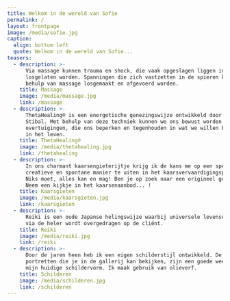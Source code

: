 ```yaml
---
title: Welkom in de wereld van Sofie
permalink: /
layout: frontpage
image: /media/sofie.jpg
caption:
  align: bottom left
  quote: Welkom in de wereld van Sofie...
teasers:
  - description: >-
      Via massage kunnen trauma en shock, die vaak opgeslagen liggen in de huid,
      losgelaten worden. Spanningen die zich vastzetten in de spieren kunnen met
      behulp van massage losgemaakt en afgevoerd worden.
    title: Massage
    image: /media/massage.jpg
    link: /massage
  - description: >-
      ThetaHealing® is een energetische genezingswijze ontwikkeld door Vianna
      Stibal. Met behulp van deze techniek kunnen we ons bewust worden van
      overtuigingen, die ons beperken en tegenhouden in wat we willen bereiken
      in het leven.
    title: ThetaHealing®
    image: /media/thetahealing.jpg
    link: /thetahealing
  - description: >-
      In ons charmant kaarsengieterijtje krijg ik de kans me op een speelse,
      creatieve en spontane manier te uiten in het kaarsvervaardigingsproces.
      Niks moet, alles kan en mag! Ben je op zoek naar een origineel geschenkje?
      Neem een kijkje in het kaarsenaanbod... !
    title: Kaarsgieten
    image: /media/kaarsgieten.jpg
    link: /kaarsgieten
  - description: >-
      Reiki is een oude Japanse helingswijze waarbij universele levensenergie
      via de heler wordt overgedragen op de cliënt.
    title: Reiki
    image: /media/reiki.jpg
    link: /reiki
  - description: >-
      Door de jaren heen heb ik een eigen schilderstijl ontwikkeld. De
      portretten die je in de gallerij kan bekijken, zijn een goede weergave van
      mijn huidige schildervorm. Ik maak gebruik van olieverf.
    title: Schilderen
    image: /media/schilderen.jpg
    link: /schilderen
---
```


